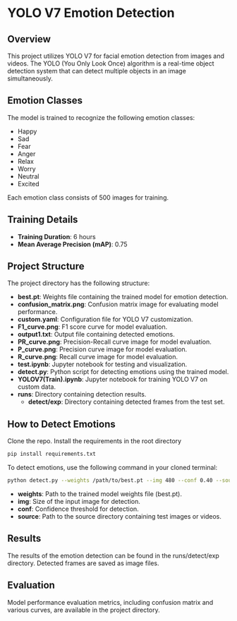 # YOLO V7 Emotion Detection

## Overview

This project utilizes YOLO V7 for facial emotion detection from images and videos. The YOLO (You Only Look Once) algorithm is a real-time object detection system that can detect multiple objects in an image simultaneously.

## Emotion Classes

The model is trained to recognize the following emotion classes:

- Happy
- Sad
- Fear
- Anger
- Relax
- Worry
- Neutral
- Excited

Each emotion class consists of 500 images for training.

## Training Details

- **Training Duration**: 6 hours
- **Mean Average Precision (mAP)**: 0.75


## Project Structure

The project directory has the following structure:

- **best.pt**: Weights file containing the trained model for emotion detection.
- **confusion_matrix.png**: Confusion matrix image for evaluating model performance.
- **custom.yaml**: Configuration file for YOLO V7 customization.
- **F1_curve.png**: F1 score curve for model evaluation.
- **output1.txt**: Output file containing detected emotions.
- **PR_curve.png**: Precision-Recall curve image for model evaluation.
- **P_curve.png**: Precision curve image for model evaluation.
- **R_curve.png**: Recall curve image for model evaluation.
- **test.ipynb**: Jupyter notebook for testing and visualization.
- **detect.py**: Python script for detecting emotions using the trained model.
- **YOLOV7(Train).ipynb**: Jupyter notebook for training YOLO V7 on custom data.
- **runs**: Directory containing detection results.
  - **detect/exp**: Directory containing detected frames from the test set.

## How to Detect Emotions

Clone the repo.
Install the requirements in the root directory
```bash
pip install requirements.txt
```

To detect emotions, use the following command in your cloned terminal:

```bash
python detect.py --weights /path/to/best.pt --img 480 --conf 0.40 --source "/path/to/source/images/folder"
```


- **weights**: Path to the trained model weights file (best.pt).
- **img**: Size of the input image for detection.
- **conf**: Confidence threshold for detection.
- **source**: Path to the source directory containing test images or videos.

## Results
The results of the emotion detection can be found in the runs/detect/exp directory. Detected frames are saved as image files.

## Evaluation
Model performance evaluation metrics, including confusion matrix and various curves, are available in the project directory.
